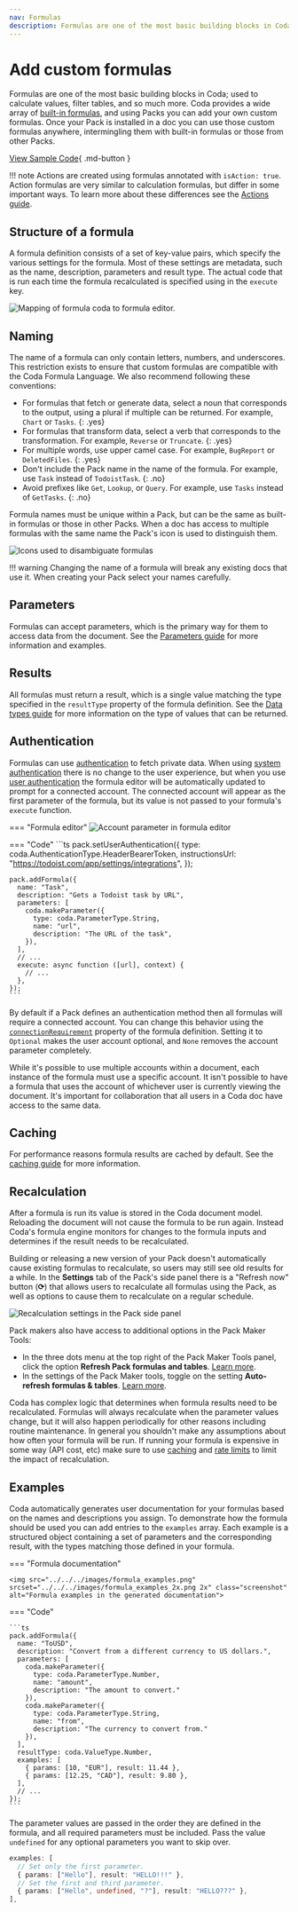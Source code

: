 ```yaml
---
nav: Formulas
description: Formulas are one of the most basic building blocks in Coda, and using Packs you can add your own custom ones.
---
```


# Add custom formulas

Formulas are one of the most basic building blocks in Coda; used to calculate values, filter tables, and so much more. Coda provides a wide array of [built-in formulas][formulas], and using Packs you can add your own custom formulas. Once your Pack is installed in a doc you can use those custom formulas anywhere, intermingling them with built-in formulas or those from other Packs.

[View Sample Code][samples]{ .md-button }


!!! note
    Actions are created using formulas annotated with `isAction: true`. Action formulas are very similar to calculation formulas, but differ in some important ways. To learn more about these differences see the [Actions guide][actions].


## Structure of a formula

A formula definition consists of a set of key-value pairs, which specify the various settings for the formula. Most of these settings are metadata, such as the name, description, parameters and result type. The actual code that is run each time the formula recalculated is specified using in the `execute` key.

<img src="../../../images/formula_structure.png" srcset="../../../images/formula_structure_2x.png 2x" class="screenshot" alt="Mapping of formula coda to formula editor.">


## Naming

The name of a formula can only contain letters, numbers, and underscores. This restriction exists to ensure that custom formulas are compatible with the Coda Formula Language. We also recommend following these conventions:

- For formulas that fetch or generate data, select a noun that corresponds to the output, using a plural if multiple can be returned. For example, `Chart` or `Tasks`.
  {: .yes}
- For formulas that transform data, select a verb that corresponds to the transformation. For example, `Reverse` or `Truncate`.
  {: .yes}
- For multiple words, use upper camel case. For example, `BugReport` or `DeletedFiles`.
  {: .yes}
- Don't include the Pack name in the name of the formula. For example, use `Task` instead of `TodoistTask`.
  {: .no}
- Avoid prefixes like `Get`, `Lookup`, or `Query`. For example, use `Tasks` instead of `GetTasks`.
  {: .no}

Formula names must be unique within a Pack, but can be the same as built-in formulas or those in other Packs. When a doc has access to multiple formulas with the same name the Pack's icon is used to distinguish them.

<img src="../../../images/formula_disambiguation.png" srcset="../../../images/formula_disambiguation_2x.png 2x" class="screenshot" alt="Icons used to disambiguate formulas">

!!! warning
    Changing the name of a formula will break any existing docs that use it. When creating your Pack select your names carefully.


## Parameters

Formulas can accept parameters, which is the primary way for them to access data from the document. See the [Parameters guide][parameters] for more information and examples.


## Results

All formulas must return a result, which is a single value matching the type specified in the `resultType` property of the formula definition. See the [Data types guide][data-types] for more information on the type of values that can be returned.


## Authentication

Formulas can use [authentication][authentication] to fetch private data. When using [system authentication][system_auth] there is no change to the user experience, but when you use [user authentication][user_auth] the formula editor will be automatically updated to prompt for a connected account. The connected account will appear as the first parameter of the formula, but its value is not passed to your formula's `execute` function.

=== "Formula editor"
    <img src="../../../images/formula_account.png" srcset="../../../images/formula_account_2x.png 2x" class="screenshot" alt="Account parameter in formula editor">

=== "Code"
    ```ts
    pack.setUserAuthentication({
      type: coda.AuthenticationType.HeaderBearerToken,
      instructionsUrl: "https://todoist.com/app/settings/integrations",
    });

    pack.addFormula({
      name: "Task",
      description: "Gets a Todoist task by URL",
      parameters: [
        coda.makeParameter({
          type: coda.ParameterType.String,
          name: "url",
          description: "The URL of the task",
        }),
      ],
      // ...
      execute: async function ([url], context) {
        // ...
      },
    });
    ```

By default if a Pack defines an authentication method then all formulas will require a connected account. You can change this behavior using the [`connectionRequirement`][connectionRequirement] property of the formula definition. Setting it to `Optional` makes the user account optional, and `None` removes the account parameter completely.

While it's possible to use multiple accounts within a document, each instance of the formula must use a specific account. It isn't possible to have a formula that uses the account of whichever user is currently viewing the document. It's important for collaboration that all users in a Coda doc have access to the same data.


## Caching

For performance reasons formula results are cached by default. See the [caching guide][caching] for more information.


## Recalculation

After a formula is run its value is stored in the Coda document model. Reloading the document will not cause the formula to be run again. Instead Coda's formula engine monitors for changes to the formula inputs and determines if the result needs to be recalculated.

Building or releasing a new version of your Pack doesn't automatically cause existing formulas to recalculate, so users may still see old results for a while. In the **Settings** tab of the Pack's side panel there is a "Refresh now" button (**⟳**) that allows users to recalculate all formulas using the Pack, as well as options to cause them to recalculate on a regular schedule.

<img src="../../../images/settings_recalc.png" srcset="../../../images/settings_recalc_2x.png 2x" class="screenshot" alt="Recalculation settings in the Pack side panel">

Pack makers also have access to additional options in the Pack Maker Tools:

- In the three dots menu at the top right of the Pack Maker Tools panel, click the option **Refresh Pack formulas and tables**. [Learn more][pmt_options].
- In the settings of the Pack Maker tools, toggle on the setting **Auto-refresh formulas & tables**. [Learn more][pmt_settings].

Coda has complex logic that determines when formula results need to be recalculated. Formulas will always recalculate when the parameter values change, but it will also happen periodically for other reasons including routine maintenance. In general you shouldn't make any assumptions about how often your formula will be run. If running your formula is expensive in some way (API cost, etc) make sure to use [caching](#caching) and [rate limits][fetcher_rate_limits] to limit the impact of recalculation.


## Examples

Coda automatically generates user documentation for your formulas based on the names and descriptions you assign. To demonstrate how the formula should be used you can add entries to the `examples` array. Each example is a structured object containing a set of parameters and the corresponding result, with the types matching those defined in your formula.

=== "Formula documentation"

    <img src="../../../images/formula_examples.png" srcset="../../../images/formula_examples_2x.png 2x" class="screenshot" alt="Formula examples in the generated documentation">

=== "Code"

    ```ts
    pack.addFormula({
      name: "ToUSD",
      description: "Convert from a different currency to US dollars.",
      parameters: [
        coda.makeParameter({
          type: coda.ParameterType.Number,
          name: "amount",
          description: "The amount to convert."
        }),
        coda.makeParameter({
          type: coda.ParameterType.String,
          name: "from",
          description: "The currency to convert from."
        }),
      ],
      resultType: coda.ValueType.Number,
      examples: [
        { params: [10, "EUR"], result: 11.44 },
        { params: [12.25, "CAD"], result: 9.80 },
      ],
      // ...
    });
    ```

The parameter values are passed in the order they are defined in the formula, and all required parameters must be included. Pass the value `undefined` for any optional parameters you want to skip over.

```ts
examples: [
  // Set only the first parameter.
  { params: ["Hello"], result: "HELLO!!!" },
  // Set the first and third parameter.
  { params: ["Hello", undefined, "?"], result: "HELLO???" },
],
```


[samples]: ../../samples/topic/formula.md
[formulas]: https://coda.io/formulas
[parameters]: ../basics/parameters/index.md
[actions]: actions.md
[data-types]: ../basics/data-types.md
[fetcher_cache]: ../basics/fetcher.md#caching
[fetcher_rate_limits]: ../basics/fetcher.md#rate-limits
[authentication]: ../basics/authentication/index.md
[system_auth]: ../../reference/sdk/classes/core.PackDefinitionBuilder.md#setsystemauthentication
[user_auth]: ../../reference/sdk/classes/core.PackDefinitionBuilder.md#setuserauthentication
[connectionRequirement]: ../../reference/sdk/interfaces/core.PackFormulaDef.md#connectionrequirement
[sync_formula]: sync-tables/index.md#formula
[pmt_settings]: ../development/pack-maker-tools.md#settings
[pmt_options]: ../development/pack-maker-tools.md#options
[caching]: ../advanced/caching.md
